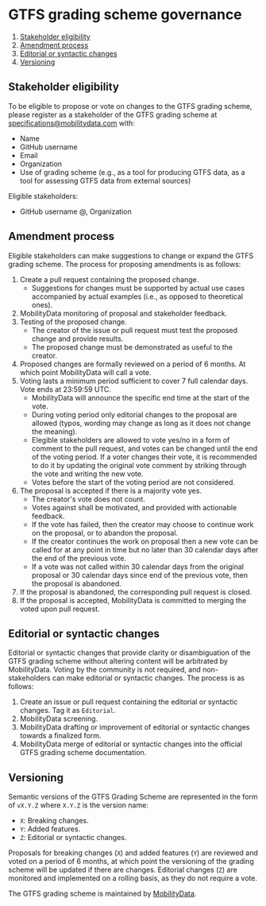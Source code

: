 # GTFS grading scheme governance
1. [Stakeholder eligibility](#stakeholder-eligibility)
2. [Amendment process](#amendment-process)
3. [Editorial or syntactic changes](#editorial-or-syntactic-changes)
4. [Versioning](#versioning)

## Stakeholder eligibility
To be eligible to propose or vote on changes to the GTFS grading scheme, please register as a stakeholder of the GTFS grading scheme at specifications@mobilitydata.com with: 
- Name
- GitHub username
- Email
- Organization
- Use of grading scheme (e.g., as a tool for producing GTFS data, as a tool for assessing GTFS data from external sources)

Eligible stakeholders:
- GitHub username @, Organization

## Amendment process
Eligible stakeholders can make suggestions to change or expand the GTFS grading scheme. The process for proposing amendments is as follows:
1. Create a pull request containing the proposed change. 
     - Suggestions for changes must be supported by actual use cases accompanied by actual examples (i.e., as opposed to theoretical ones).
2. MobilityData monitoring of proposal and stakeholder feedback. 
3. Testing of the proposed change.
     - The creator of the issue or pull request must test the proposed change and provide results.
     - The proposed change must be demonstrated as useful to the creator.
4. Proposed changes are formally reviewed on a period of 6 months. At which point MobilityData will call a vote.
5. Voting lasts a minimum period sufficient to cover 7 full calendar days. Vote ends at 23:59:59 UTC.
  	- MobilityData will announce the specific end time at the start of the vote.
  	- During voting period only editorial changes to the proposal are allowed (typos, wording may change as long as it does not change the meaning).
  	- Elegible stakeholders are allowed to vote yes/no in a form of comment to the pull request, and votes can be changed until the end of the voting period.
    If a voter changes their vote, it is recommended to do it by updating the original vote comment by striking through the vote and writing the new vote.
  	- Votes before the start of the voting period are not considered.
6. The proposal is accepted if there is a majority vote yes.
    - The creator's vote does not count.
    - Votes against shall be motivated, and provided with actionable feedback.
  	- If the vote has failed, then the creator may choose to continue work on the proposal, or to abandon the proposal.
  	- If the creator continues the work on proposal then a new vote can be called for at any point in time but no later than 30 calendar days after the end of the previous vote.
  	- If a vote was not called within 30 calendar days from the original proposal or 30 calendar days since end of the previous vote, then the proposal is abandoned.
7. If the proposal is abandoned, the corresponding pull request is closed.
8. If the proposal is accepted, MobilityData is committed to merging the voted upon pull request.

## Editorial or syntactic changes
Editorial or syntactic changes that provide clarity or disambiguation of the GTFS grading scheme without altering content will be arbitrated by MobilityData. Voting by the community is not required, and non-stakeholders can make editorial or syntactic changes. The process is as follows:
1. Create an issue or pull request containing the editorial or syntactic changes. Tag it as `Editorial`.
2. MobilityData screening.
3. MobilityData drafting or improvement of editorial or syntactic changes towards a finalized form.
4. MobilityData merge of editorial or syntactic changes into the official GTFS grading scheme documentation.

## Versioning
Semantic versions of the GTFS Grading Scheme are represented in the form of `vX.Y.Z` where `X.Y.Z` is the version name:
- `X`: Breaking changes.
- `Y`: Added features.
- `Z`: Editorial or syntactic changes.

Proposals for breaking changes (`X`) and added features (`Y`) are reviewed and voted on a period of 6 months, at which point the versioning of the grading scheme will be updated if there are changes. Editorial changes (`Z`) are monitored and implemented on a rolling basis, as they do not require a vote. 

The GTFS grading scheme is maintained by [MobilityData](https://mobilitydata.org/). 

